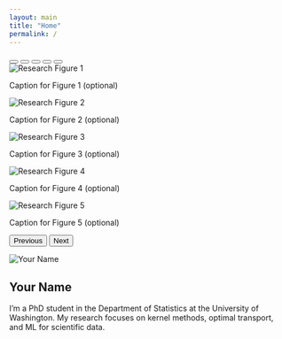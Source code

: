 ```yaml
---
layout: main
title: "Home"
permalink: /
---
```



<!-- Carousel component (Bootstrap) -->
<div id="researchCarousel" class="carousel slide mb-4" data-bs-ride="carousel">
  <!-- Indicators (dots) -->
  <div class="carousel-indicators">
    <button type="button" data-bs-target="#researchCarousel" data-bs-slide-to="0" class="active"></button>
    <button type="button" data-bs-target="#researchCarousel" data-bs-slide-to="1"></button>
    <button type="button" data-bs-target="#researchCarousel" data-bs-slide-to="2"></button>
    <button type="button" data-bs-target="#researchCarousel" data-bs-slide-to="3"></button>
    <button type="button" data-bs-target="#researchCarousel" data-bs-slide-to="4"></button>
  </div>

  <!-- Slides -->
  <div class="carousel-inner">
    <div class="carousel-item active">
      <img src="/alex_kokot/assets/images/mnist_treemap.png"
           class="d-block w-100"
           alt="Research Figure 1">
      <div class="carousel-caption">
        <p>Caption for Figure 1 (optional)</p>
      </div>
    </div>
    <div class="carousel-item">
      <img src="/alex_kokot/assets/images/mnist_scatter_categorical.png"
           class="d-block w-100"
           alt="Research Figure 2">
      <div class="carousel-caption">
        <p>Caption for Figure 2 (optional)</p>
      </div>
    </div>
    <div class="carousel-item">
      <img src="/alex_kokot/assets/images/gauss_grid_wide.png"
           class="d-block w-100"
           alt="Research Figure 3">
      <div class="carousel-caption">
        <p>Caption for Figure 3 (optional)</p>
      </div>
    </div>
    <div class="carousel-item">
      <img src="/alex_kokot/assets/images/sasaki.png"
           class="d-block w-100"
           alt="Research Figure 4">
      <div class="carousel-caption">
        <p>Caption for Figure 4 (optional)</p>
      </div>
    </div>
    <div class="carousel-item">
      <img src="/alex_kokot/assets/images/clean_vs_noisy.png"
           class="d-block w-100"
           alt="Research Figure 5">
      <div class="carousel-caption">
        <p>Caption for Figure 5 (optional)</p>
      </div>
    </div>
  </div>

  <!-- Navigation controls (previous/next arrows) -->
  <button class="carousel-control-prev" type="button"
          data-bs-target="#researchCarousel" data-bs-slide="prev">
    <span class="carousel-control-prev-icon" aria-hidden="true"></span>
    <span class="visually-hidden">Previous</span>
  </button>
  <button class="carousel-control-next" type="button"
          data-bs-target="#researchCarousel" data-bs-slide="next">
    <span class="carousel-control-next-icon" aria-hidden="true"></span>
    <span class="visually-hidden">Next</span>
  </button>
</div>

<!-- Simple inline intro -->
<div class="intro-inline">
  <img 
    src="/alex_kokot/assets/images/alex_kokot.jpg" 
    alt="Your Name" 
    class="intro-img"
  />
  <div class="intro-text">
    <h2>Your Name</h2>
    <p>
      I’m a PhD student in the Department of Statistics at the University of Washington.  
      My research focuses on kernel methods, optimal transport, and ML for scientific data.
    </p>
  </div>
</div>